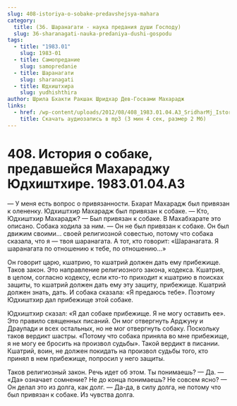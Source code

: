```yaml
---
slug: 408-istoriya-o-sobake-predavshejsya-mahara
category:
  title: (36. Шаранагати - наука предания души Господу)
  slug: 36-sharanagati-nauka-predaniya-dushi-gospodu
tags:
  - title: "1983.01"
    slug: 1983-01
  - title: Самопредание
    slug: samopredanie
  - title: Шаранагати
    slug: sharanagati
  - title: Юдхиштхира
    slug: yudhishthira
author: Шрила Бхакти Ракшак Шридхар Дев-Госвами Махарадж
links:
  - href: /wp-content/uploads/2012/08/408_1983.01.04.A3_SridharMj_Istoriya_o_sobake_predavsheysya_Maharadju_Yudhishthire.mp3
    title: Скачать аудиозапись в mp3 (3 мин 4 сек, размер 2 Мб)
---
```


# 408. История о собаке, предавшейся Махараджу Юдхиштхире. 1983.01.04.A3

— У меня есть вопрос о привязанности. Бхарат Махарадж был привязан к олененку. Юдхиштхир Махарадж был привязан к собаке. — Кто, Юдхиштхир Махарадж? — Был привязан к собаке. В Махабхарате это описано. Собака ходила за ним. — Он не был привязан к собаке. Он был движим своими… своей религиозной совестью, потому что собака сказала, что я — твоя шаранагата. А тот, кто говорит: «Шаранагата. Я шаранагата по отношению к тебе, по отношению…»

Он говорит царю, кшатрию, то кшатрий должен дать ему прибежище. Таков закон. Это направление религиозного закона, кодекса. Кшатрия, в целом, согласно кодексу, если кто-то приходит к кшатрию в поисках защиты, то кшатрий должен дать ему эту защиту, прибежище. Кшатрий должен знать, дать. И собака сказала: «Я предаюсь тебе». Поэтому Юдхиштхир дал прибежище этой собаке.

Юдхиштхир сказал: «Я дал собаке прибежище. Я не могу оставить ее». Это правило священных писаний. Он мог отвергнуть Арджуну и Драупади и всех остальных, но не мог отвергнуть собаку. Поскольку таков вердикт шастры. «Потому что собака приняла во мне прибежище, я не могу ее бросить на произвол судьбы». Такой вердикт в писании. Кшатрий, воин, не должен покидать на произвол судьбы того, кто принял в нем прибежище, попросил у него защиты.

Таков религиозный закон. Речь идет об этом. Ты понимаешь? — Да. — «Да» означает сомнение? Не до конца понимаешь? Не совсем ясно? — Он делал это из долга, как долг. — Да-да, в силу долга, не потому что был привязан к собаке. Из чувства долга.

